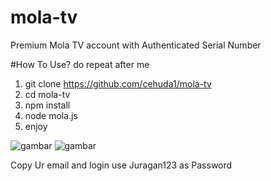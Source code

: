 # mola-tv
Premium Mola TV account with Authenticated Serial Number

#How To Use?
do repeat after me 

1. git clone https://github.com/cehuda1/mola-tv
2. cd mola-tv
3. npm install
4. node mola.js
5. enjoy

![gambar](https://user-images.githubusercontent.com/121425666/236783359-64ba5e03-1e06-4206-a509-eaa16df7200d.png)
![gambar](https://user-images.githubusercontent.com/121425666/236784023-0eee33f1-b809-42b4-ac16-8457780add44.png)


Copy Ur email and login 
use Juragan123 as Password
